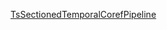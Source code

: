 [TsSectionedTemporalCorefPipeline](https://github.com/Johnsd11/TestRepo/wiki/TsSectionedTemporalCorefPipeline)